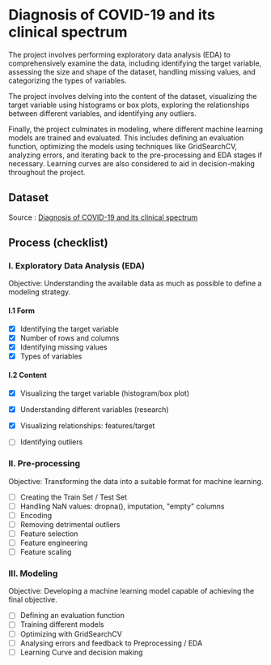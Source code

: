 # Diagnosis of COVID-19 and its clinical spectrum

The project involves performing exploratory data analysis (EDA) to comprehensively examine the data, including identifying the target variable, assessing the size and shape of the dataset, handling missing values, and categorizing the types of variables.

The project involves delving into the content of the dataset, visualizing the target variable using histograms or box plots, exploring the relationships between different variables, and identifying any outliers.

Finally, the project culminates in modeling, where different machine learning models are trained and evaluated. This includes defining an evaluation function, optimizing the models using techniques like GridSearchCV, analyzing errors, and iterating back to the pre-processing and EDA stages if necessary. Learning curves are also considered to aid in decision-making throughout the project.


## Dataset
Source : 
[Diagnosis of COVID-19 and its clinical spectrum](https://www.kaggle.com/datasets/einsteindata4u/covid19)

## Process (checklist)

### I. Exploratory Data Analysis (EDA)
Objective: Understanding the available data as much as possible to define a modeling strategy.

#### I.1 Form
- [x] Identifying the target variable
- [x] Number of rows and columns
- [x] Identifying missing values
- [x] Types of variables

#### I.2 Content
- [x] Visualizing the target variable (histogram/box plot)
- [x] Understanding different variables (research)
- [x] Visualizing relationships: features/target
- [ ] Identifying outliers


### II. Pre-processing
Objective: Transforming the data into a suitable format for machine learning.

- [ ] Creating the Train Set / Test Set
- [ ] Handling NaN values: dropna(), imputation, "empty" columns
- [ ] Encoding
- [ ] Removing  detrimental outliers
- [ ] Feature selection
- [ ] Feature engineering
- [ ] Feature scaling

### III. Modeling
Objective: Developing a machine learning model capable of achieving the final objective.

- [ ] Defining an evaluation function
- [ ] Training different models
- [ ] Optimizing with GridSearchCV
- [ ] Analysing errors and feedback to Preprocessing / EDA
- [ ] Learning Curve and decision making
